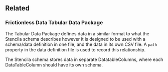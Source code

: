## Related

### Frictionless Data Tabular Data Package

The Tabular Data Package defines data in a similar format to what the Stencila schema describes however it is designed to be used with a schema/data definition in one file, and the data in its own CSV file. A `path` property in the data definition file is used to record this relationship.

The Stencila schema stores data in separate DatatableColumns, where each DataTableColumn should have its own schema.
